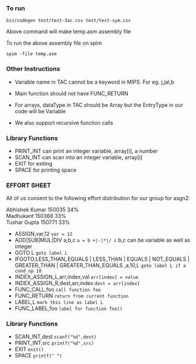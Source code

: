 ### To run ###
``bin/codegen test/test-3ac.csv test/test-sym.csv``

Above command will make temp.asm assembly file

To run the above assembly file on spim

``spim -file temp.asm``

### Other Instructions ###
+ Variable name in TAC cannot be a keyword in MIPS. For eg. j,jal,b

+ Main function should not have FUNC_RETURN
+ For arrays, dataType in TAC should be Array but the EntryType in our code will be Variable
+ We also support recursive function calls

### Library Functions ###
+ PRINT_INT can print an integer variable, array[i], a number
+ SCAN_INT can scan into an integer variable, array[i]
+ EXIT for exiting
+ SPACE for printing space

### EFFORT SHEET ###

All of us consent to the following effort distribution for our group for asgn2:

Abhishek Kumar 150035 34%  
Madhukant      150368 33%  
Tushar Gupta   150771 33%  

+ ASSIGN,var,12 ```var = 12```
+ ADD|SUB|MUL|DIV a,b,c ```a = b +|-|*|/ c```  b,c can be variable as well as integer
+ GOTO L ```goto label L```
+ IFGOTO,LESS_THAN_EQUALS | LESS_THAN | EQUALS | NOT_EQUALS | GREATER_THAN | GREATER_THAN_EQUALS ,a,10,L ```goto label L if a cond_op 10```
+ INDEX_ASSIGN_L,arr,index,val  ```arr[index] = value```
+ INDEX_ASSIGN_R,dest,arr,index   ```dest = arr[index]```
+ FUNC_CALL,foo ```call function foo```
+ FUNC_RETURN ```return from current function```
+ LABEL,L ```mark this line as label L```
+ FUNC_LABEL,foo ```label for function foo()```

### Library Functions ###

+ SCAN_INT,dest ```scanf("%d",dest)```
+ PRINT_INT,src ```printf("%d",src)```
+ EXIT ```exit()```
+ SPACE ```printf(" ")```
